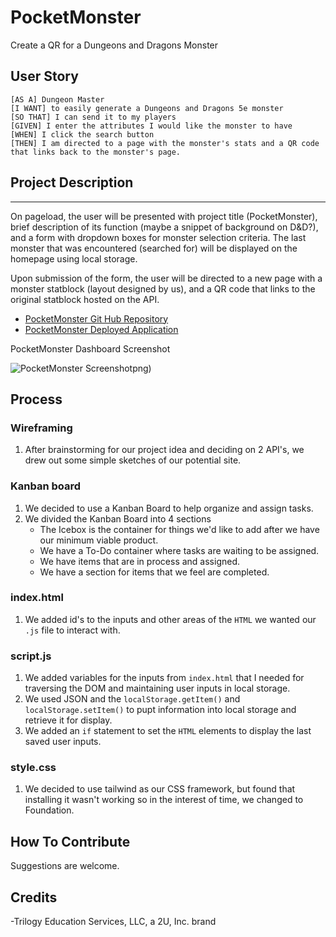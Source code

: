 # PocketMonster
Create a QR for a Dungeons and Dragons Monster

## User Story

```
[AS A] Dungeon Master 
[I WANT] to easily generate a Dungeons and Dragons 5e monster 
[SO THAT] I can send it to my players
[GIVEN] I enter the attributes I would like the monster to have 
[WHEN] I click the search button 
[THEN] I am directed to a page with the monster's stats and a QR code that links back to the monster's page.
```
## Project Description
---
On pageload, the user will be presented with project title (PocketMonster), brief description of its function (maybe a snippet of background on D&D?), and a form with dropdown boxes for monster selection criteria. The last monster that was encountered (searched for) will be displayed on the homepage using local storage.

Upon submission of the form, the user will be directed to a new page with a monster statblock (layout designed by us), and a QR code that links to the original statblock hosted on the API.


- [PocketMonster Git Hub Repository](https://github.com/areitan/PocketMonster)
- [PocketMonster Deployed Application](https://areitan.github.io/*******)


PocketMonster Dashboard Screenshot

![PocketMonster Screenshot](./assets/images/*******)png)


## Process

### Wireframing

1. After brainstorming for our project idea and deciding on 2 API's, we drew out some simple sketches of our potential site.


### Kanban board

1. We decided to use a Kanban Board to help organize and assign tasks.
2. We divided the Kanban Board into 4 sections
    * The Icebox is the container for things we'd like to add after we have our minimum viable product. 
    * We have a To-Do container where tasks are waiting to be assigned. 
    * We have items that are in process and assigned.
    * We have a section for items that we feel are completed.


### index.html

1. We added id's to the inputs and other areas of the ```HTML``` we wanted our ```.js``` file to interact with.


### script.js

1. We added variables for the inputs from ```index.html``` that I needed for traversing the DOM and maintaining user inputs in local storage.
2. We used JSON and the ```localStorage.getItem()``` and ```localStorage.setItem()``` to pupt information into local storage and retrieve it for display.
3. We added an ```if``` statement to set the ```HTML``` elements to display the last saved user inputs. 

### style.css

1. We decided to use tailwind as our CSS framework, but found that installing it wasn't working so in the interest of time, we changed to Foundation.


## How To Contribute

Suggestions are welcome.


## Credits
-Trilogy Education Services, LLC, a 2U, Inc. brand